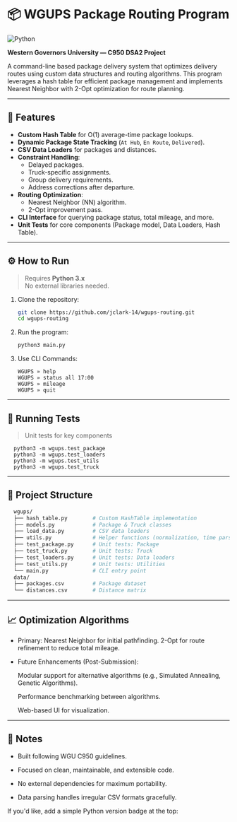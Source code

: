 # 📦 WGUPS Package Routing Program

![Python](https://img.shields.io/badge/python-3.x-blue)

**Western Governors University — C950 DSA2 Project**

A command-line based package delivery system that optimizes delivery routes using custom data structures and routing algorithms. This program leverages a hash table for efficient package management and implements Nearest Neighbor with 2-Opt optimization for route planning.

---

## 🚀 Features

- **Custom Hash Table** for O(1) average-time package lookups.
- **Dynamic Package State Tracking** (`At Hub`, `En Route`, `Delivered`).
- **CSV Data Loaders** for packages and distances.
- **Constraint Handling**:
  - Delayed packages.
  - Truck-specific assignments.
  - Group delivery requirements.
  - Address corrections after departure.
- **Routing Optimization**:
  - Nearest Neighbor (NN) algorithm.
  - 2-Opt improvement pass.
- **CLI Interface** for querying package status, total mileage, and more.
- **Unit Tests** for core components (Package model, Data Loaders, Hash Table).

---

## ⚙️ How to Run

> Requires **Python 3.x**  
> No external libraries needed.

1. Clone the repository:
   ```bash
   git clone https://github.com/jclark-14/wgups-routing.git
   cd wgups-routing
   ```
2. Run the program:
   ```bash
   python3 main.py
   ```
3. Use CLI Commands:
   ```
   WGUPS » help
   WGUPS » status all 17:00
   WGUPS » mileage
   WGUPS » quit
   ```

---

## 🧪 Running Tests

> Unit tests for key components

```
  python3 -m wgups.test_package
  python3 -m wgups.test_loaders
  python3 -m wgups.test_utils
  python3 -m wgups.test_truck
```

---

## 📂 Project Structure

```bash
  wgups/
  ├── hash_table.py        # Custom HashTable implementation
  ├── models.py            # Package & Truck classes
  ├── load_data.py         # CSV data loaders
  ├── utils.py             # Helper functions (normalization, time parsing)
  ├── test_package.py      # Unit tests: Package
  ├── test_truck.py        # Unit tests: Truck
  ├── test_loaders.py      # Unit tests: Data loaders
  ├── test_utils.py        # Unit tests: Utilities
  └── main.py              # CLI entry point
  data/
  ├── packages.csv         # Package dataset
  └── distances.csv        # Distance matrix
```

---

## 📈 Optimization Algorithms

- Primary:
  Nearest Neighbor for initial pathfinding.
  2-Opt for route refinement to reduce total mileage.

- Future Enhancements (Post-Submission):

  Modular support for alternative algorithms (e.g., Simulated Annealing, Genetic Algorithms).

  Performance benchmarking between algorithms.

  Web-based UI for visualization.

---

## 📝 Notes

- Built following WGU C950 guidelines.

- Focused on clean, maintainable, and extensible code.

- No external dependencies for maximum portability.

- Data parsing handles irregular CSV formats gracefully.

If you'd like, add a simple Python version badge at the top:
